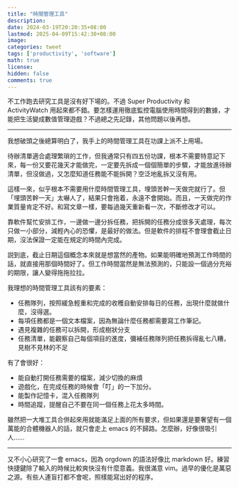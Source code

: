 ```yaml
---
title: "時間管理工具"
description: 
date: 2024-03-19T20:20:35+08:00
lastmod: 2025-04-09T15:42:30+08:00
image: 
categories: tweet
tags: ['productivity', 'software']
math: true
license: 
hidden: false
comments: true
---
```


不工作跑去研究工具是沒有好下場的。不過 Super Productivity 和 ActivityWatch 用起來都不錯。要怎樣運用徹底監控電腦使用時間得到的數據，才能把生活變成數值管理遊戲？不過總之先記錄，其他問題以後再想。

***

我想破頭之後總算明白了，我手上的時間管理工具在功課上派不上用場。

待辦清單適合處理繁瑣的工作，但我通常只有四五份功課，根本不需要特意記下來，每一份又要花幾天才能做完，一定要先拆成一個個簡單的步驟，才能放進待辦清單，但沒做過，又怎麼知道任務能不能拆開？空泛地亂拆又沒有用。

這樣一來，似乎根本不需要用什麼時間管理工具，埋頭苦幹一天做完就行了。但「埋頭苦幹一天」太嚇人了，結果只會拖着，永遠不會開始。而且，一天做完的作業質量肯定不好。和寫文章一樣，要每過幾天重新看一次，不斷修改才可以。

靠軟件幫忙安排工作，一邊做一邊分拆任務，把拆開的任務分成很多天處理，每次只做一小部分，減輕內心的恐懼，是最好的做法。但是軟件的排程不會理會截止日期，沒法保證一定能在規定的時間內完成。

説到底，截止日期這個概念本來就是想當然的產物。如果能明確地預測工作時間的話，就直接用那個時間好了。但工作時間當然是無法預測的，只能設一個過分充裕的期限，讓人變得拖拖拉拉。

我理想的時間管理工具該有的要素：
- 任務隊列，按照緩急輕重和完成的收穫自動安排每日的任務，出現什麼就做什麼，沒得選。
- 每項任務都是一個文本檔案，因為無論什麼任務都需要寫工作筆記。
- 遇見複雜的任務可以拆開，形成樹狀分支
- 任務清單，能觀察自己每個項目的進度，彌補任務隊列把任務拆得亂七八糟，見樹不見林的不足

有了會很好：
- 能自動打開任務需要的檔案，減少切換的麻煩
- 遊戲化，在完成任務的時候會「叮」的一下加分。
- 能製作記憶卡，混入任務隊列
- 時間追蹤，提醒自己不要在同一個任務上花太多時間。

雖然把一大堆工具合併起來用就能滿足上面的所有要求，但如果還是要奢望有一個萬能的合體機器人的話，就只會走上 emacs 的不歸路。怎麼辦，好像很吸引人……

***
又不小心研究了一會 emacs，因為 orgdown 的語法好像比 markdown 好。練習快捷鍵除了輸入的時候比較爽快沒有什麼意義。我很滿意 vim。過早的優化是萬惡之源。有些人連盲打都不會呢，照樣能寫出好的程序。


